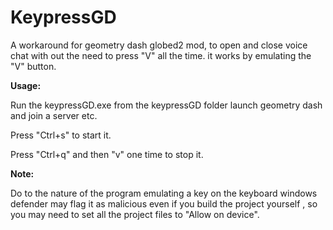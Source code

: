 # KeypressGD
A workaround for geometry dash globed2 mod,
to open and close voice chat with out the need to press "V" all the time.
it works by emulating the "V" button.

**Usage:**

Run the keypressGD.exe from the keypressGD folder
launch geometry dash and join a server etc.

Press "Ctrl+s" to start it.

Press "Ctrl+q" and then "v" one time to stop it.


**Note:**

Do to the nature of the program emulating a key on the keyboard windows defender may flag it as malicious even if you build the project yourself , so you may need to set all the project files to "Allow on device".


